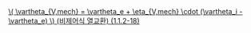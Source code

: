 <a href="/eco2_guide_center/1.%20ECO2%20Logic%20Guide/Hee1_Equation_List.html" class="equation-link" target="_blank" rel="noopener noreferrer">
  \( \vartheta_{V,mech} = \vartheta_e + \eta_{V,mech} \cdot (\vartheta_i - \vartheta_e) \) <span class="note">(비제어식 열교환)</span> <span class="eq-number">(1.1.2-18)</span>
</a>
